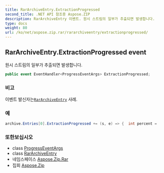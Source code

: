 ```yaml
---
title: RarArchiveEntry.ExtractionProgressed
second_title: .NET API 참조용 Aspose.ZIP
description: RarArchiveEntry 이벤트. 원시 스트림의 일부가 추출되면 발생합니다.
type: docs
weight: 80
url: /ko/net/aspose.zip.rar/rararchiveentry/extractionprogressed/
---
```

## RarArchiveEntry.ExtractionProgressed event

원시 스트림의 일부가 추출되면 발생합니다.

```csharp
public event EventHandler<ProgressEventArgs> ExtractionProgressed;
```

### 비고

이벤트 발신자는[`RarArchiveEntry`](../) 사례.

### 예

```csharp
archive.Entries[0].ExtractionProgressed += (s, e) => {  int percent = (int)((100 * e.ProceededBytes) / ((RarArchiveEntry)s).UncompressedSize); };
```

### 또한보십시오

* class [ProgressEventArgs](../../../aspose.zip/progresseventargs/)
* class [RarArchiveEntry](../)
* 네임스페이스 [Aspose.Zip.Rar](../../rararchiveentry/)
* 집회 [Aspose.Zip](../../../)


